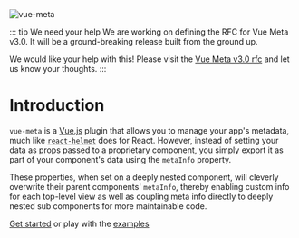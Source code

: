 <img src="logo.png" alt="vue-meta"/>

::: tip We need your help
We are working on defining the RFC for Vue Meta v3.0. It will be a ground-breaking release built from the ground up.

We would like your help with this! Please visit the [Vue Meta v3.0 rfc](https://github.com/nuxt/rfcs/issues/19) and let us know your thoughts.
:::

# Introduction
`vue-meta` is a [Vue.js](https://vuejs.org) plugin that allows you to manage your app's metadata, much like [`react-helmet`](https://github.com/nfl/react-helmet) does for React. However, instead of setting your data as props passed to a proprietary component, you simply export it as part of your component's data using the `metaInfo` property.

These properties, when set on a deeply nested component, will cleverly overwrite their parent components' `metaInfo`, thereby enabling custom info for each top-level view as well as coupling meta info directly to deeply nested sub components for more maintainable code.

[Get started](/guide) or play with the [examples](https://github.com/nuxt/vue-meta/tree/master/examples)
